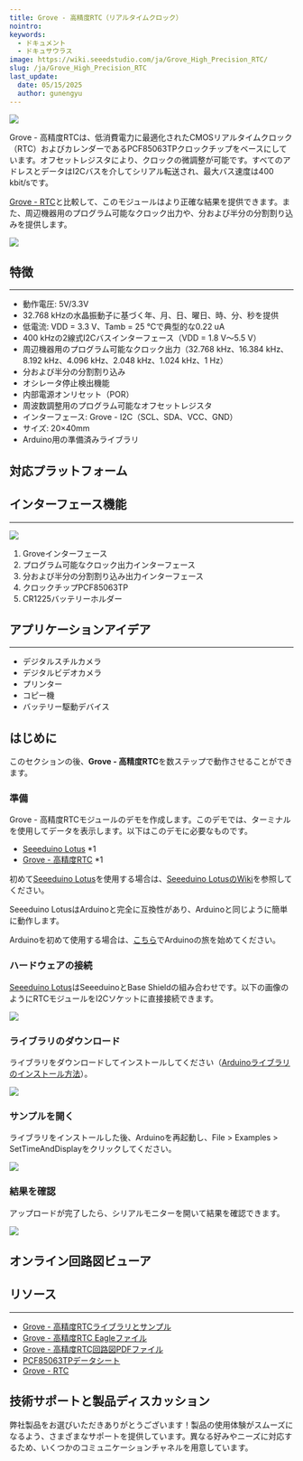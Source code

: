 ```yaml
---
title: Grove - 高精度RTC（リアルタイムクロック）
nointro:
keywords:
  - ドキュメント
  - ドキュサウラス
image: https://wiki.seeedstudio.com/ja/Grove_High_Precision_RTC/
slug: /ja/Grove_High_Precision_RTC
last_update:
  date: 05/15/2025
  author: gunengyu
---
```



![](https://files.seeedstudio.com/wiki/Grove-High_Precision_RTC/img/Grove-High_Precision_RTC.jpg)

Grove - 高精度RTCは、低消費電力に最適化されたCMOSリアルタイムクロック（RTC）およびカレンダーであるPCF85063TPクロックチップをベースにしています。オフセットレジスタにより、クロックの微調整が可能です。すべてのアドレスとデータはI2Cバスを介してシリアル転送され、最大バス速度は400 kbit/sです。

[Grove - RTC](https://www.seeedstudio.com/Grove-RTC-p-758.html)と比較して、このモジュールはより正確な結果を提供できます。また、周辺機器用のプログラム可能なクロック出力や、分および半分の分割割り込みを提供します。

[![](https://files.seeedstudio.com/wiki/Seeed-WiKi/docs/images/300px-Get_One_Now_Banner-ragular.png)](https://www.seeedstudio.com/Grove-High-Precision-RTC-p-2741.html)

## 特徴

---

- 動作電圧: 5V/3.3V
- 32.768 kHzの水晶振動子に基づく年、月、日、曜日、時、分、秒を提供
- 低電流: VDD = 3.3 V、Tamb = 25 ℃で典型的な0.22 uA
- 400 kHzの2線式I2Cバスインターフェース（VDD = 1.8 V～5.5 V）
- 周辺機器用のプログラム可能なクロック出力（32.768 kHz、16.384 kHz、8.192 kHz、4.096 kHz、2.048 kHz、1.024 kHz、1 Hz）
- 分および半分の分割割り込み
- オシレータ停止検出機能
- 内部電源オンリセット（POR）
- 周波数調整用のプログラム可能なオフセットレジスタ
- インターフェース: Grove - I2C（SCL、SDA、VCC、GND）
- サイズ: 20×40mm
- Arduino用の準備済みライブラリ

## 対応プラットフォーム

## インターフェース機能

---

![](https://files.seeedstudio.com/wiki/Grove-High_Precision_RTC/img/Interface.jpg)

1. Groveインターフェース  
2. プログラム可能なクロック出力インターフェース  
3. 分および半分の分割割り込み出力インターフェース  
4. クロックチップPCF85063TP  
5. CR1225バッテリーホルダー  

## アプリケーションアイデア

---

- デジタルスチルカメラ
- デジタルビデオカメラ
- プリンター
- コピー機
- バッテリー駆動デバイス

## はじめに

このセクションの後、**Grove - 高精度RTC**を数ステップで動作させることができます。

### 準備

Grove - 高精度RTCモジュールのデモを作成します。このデモでは、ターミナルを使用してデータを表示します。以下はこのデモに必要なものです。

- [Seeeduino Lotus](https://www.seeedstudio.com/Seeeduino-Lotus-ATMega328-Board-with-Grove-Interface-p-1942.html) *1  
- [Grove - 高精度RTC](https://www.seeedstudio.com/) *1  

初めて[Seeeduino Lotus](https://www.seeedstudio.com/Seeeduino-Lotus-ATMega328-Board-with-Grove-Interface-p-1942.html)を使用する場合は、[Seeeduino LotusのWiki](https://wiki.seeedstudio.com/ja/Seeeduino_Lotus/)を参照してください。

Seeeduino LotusはArduinoと完全に互換性があり、Arduinoと同じように簡単に動作します。

Arduinoを初めて使用する場合は、[こちら](https://arduino.cc)でArduinoの旅を始めてください。

### ハードウェアの接続

[Seeeduino Lotus](https://www.seeedstudio.com/Seeeduino-Lotus-ATMega328-Board-with-Grove-Interface-p-1942.html)はSeeeduinoとBase Shieldの組み合わせです。以下の画像のようにRTCモジュールをI2Cソケットに直接接続できます。

![](https://files.seeedstudio.com/wiki/Grove-High_Precision_RTC/img/connect.jpg)

### ライブラリのダウンロード

ライブラリをダウンロードしてインストールしてください（[Arduinoライブラリのインストール方法](https://wiki.seeedstudio.com/ja/How_to_install_Arduino_Library/)）。

[![](https://files.seeedstudio.com/wiki/Grove-High_Precision_RTC/img/library.png)](https://github.com/Seeed-Studio/Grove_High_Precision_RTC_PCF85063TP/archive/master.zip)

### サンプルを開く

ライブラリをインストールした後、Arduinoを再起動し、File > Examples > SetTimeAndDisplayをクリックしてください。

![](https://files.seeedstudio.com/wiki/Grove-High_Precision_RTC/img/demo2.jpg)

### 結果を確認

アップロードが完了したら、シリアルモニターを開いて結果を確認できます。

![](https://files.seeedstudio.com/wiki/Grove-High_Precision_RTC/img/result.jpg)

## オンライン回路図ビューア

<div className="altium-ecad-viewer" data-project-src="https://files.seeedstudio.com/wiki/Grove-High_Precision_RTC/res/sch_eagle.zip" style={{borderRadius: '0px 0px 4px 4px', height: 500, borderStyle: 'solid', borderWidth: 1, borderColor: 'rgb(241, 241, 241)', overflow: 'hidden', maxWidth: 1280, maxHeight: 700, boxSizing: 'border-box'}}>
</div>

## リソース

---
- [Grove - 高精度RTCライブラリとサンプル](https://github.com/Seeed-Studio/Grove_High_Precision_RTC_PCF85063TP)
- [Grove - 高精度RTC Eagleファイル](https://files.seeedstudio.com/wiki/Grove-High_Precision_RTC/res/sch_eagle.zip)
- [Grove - 高精度RTC回路図PDFファイル](https://files.seeedstudio.com/wiki/Grove-High_Precision_RTC/res/sch_pdf.pdf)
- [PCF85063TPデータシート](https://files.seeedstudio.com/wiki/Grove-High_Precision_RTC/res/PCF85063TP.pdf)
- [Grove - RTC](https://www.seeedstudio.com/Grove-RTC-p-758.html)

## 技術サポートと製品ディスカッション

弊社製品をお選びいただきありがとうございます！製品の使用体験がスムーズになるよう、さまざまなサポートを提供しています。異なる好みやニーズに対応するため、いくつかのコミュニケーションチャネルを用意しています。

<div class="button_tech_support_container">
<a href="https://forum.seeedstudio.com/" class="button_forum"></a> 
<a href="https://www.seeedstudio.com/contacts" class="button_email"></a>
</div>

<div class="button_tech_support_container">
<a href="https://discord.gg/eWkprNDMU7" class="button_discord"></a> 
<a href="https://github.com/Seeed-Studio/wiki-documents/discussions/69" class="button_discussion"></a>
</div>